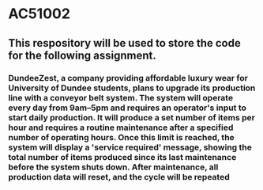 # AC51002

## This respository will be used to store the code for the following assignment.

### DundeeZest, a company providing affordable luxury wear for University of Dundee students, plans to upgrade its production line with a conveyor belt system. The system will operate every day from 9am–5pm and requires an operator's input to start daily production. It will produce a set number of items per hour and requires a routine maintenance after a specified number of operating hours. Once this limit is reached, the system will display a 'service required' message, showing the total number of items produced since its last maintenance before the system shuts down. After maintenance, all production data will reset, and the cycle will be repeated
